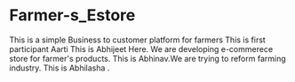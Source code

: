 # Farmer-s_Estore
This is a simple Business to customer platform for farmers
This is first participant Aarti
This is Abhijeet Here. We are developing e-commerece store for farmer's products.
This is Abhinav.We are trying to reform farming industry.
This is Abhilasha . 
